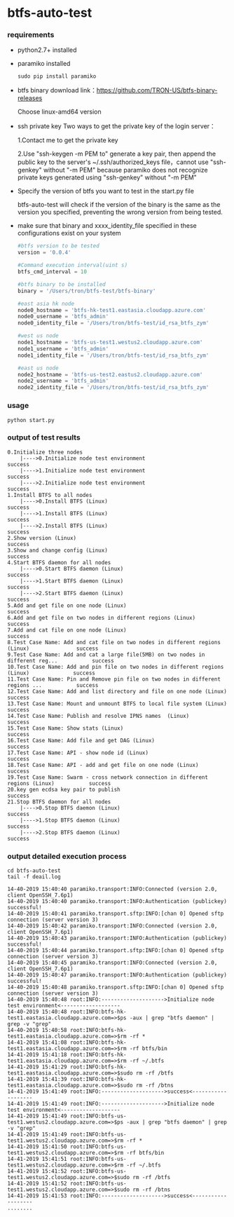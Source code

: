 # btfs-auto-test

### requirements
  - python2.7+ installed
  - paramiko installed
    ```
    sudo pip install paramiko
    ```
  - btfs binary
    download link：https://github.com/TRON-US/btfs-binary-releases
    
    Choose linux-amd64 version
    
  - ssh private key 
    Two ways to get the private key of the login server：
    
      1.Contact me to get the private key
      
      2.Use "ssh-keygen -m PEM to" generate a key pair, then append the public key to the server's ~/.ssh/authorized_keys file，cannot use "ssh-genkey" without "-m PEM" because paramiko does not recognize private keys generated using "ssh-genkey" without "-m PEM"
  
  - Specify the version of btfs you want to test in the start.py file
  
    btfs-auto-test will check if the version of the binary is the same as the version you specified, preventing the wrong version from being tested.
    
  - make sure that binary and xxxx_identity_file specified in these configurations exist on your system
    ```python
    #btfs version to be tested
    version = '0.0.4'

    #Command execution interval(uint s)
    btfs_cmd_interval = 10

    #btfs binary to be installed
    binary = '/Users/tron/btfs-test/btfs-binary'

    #east asia hk node
    node0_hostname = 'btfs-hk-test1.eastasia.cloudapp.azure.com'
    node0_username = 'btfs_admin'
    node0_identity_file = '/Users/tron/btfs-test/id_rsa_btfs_zym'

    #west us node
    node1_hostname = 'btfs-us-test1.westus2.cloudapp.azure.com'
    node1_username = 'btfs_admin'
    node1_identity_file = '/Users/tron/btfs-test/id_rsa_btfs_zym'

    #east us node
    node2_hostname = 'btfs-us-test2.eastus2.cloudapp.azure.com'
    node2_username = 'btfs_admin'
    node2_identity_file = '/Users/tron/btfs-test/id_rsa_btfs_zym'
    ```
     
### usage
    python start.py

### output of test results
```shell
0.Initialize three nodes
    |---->0.Initialize node test environment                                               success
    |---->1.Initialize node test environment                                               success
    |---->2.Initialize node test environment                                               success
1.Install BTFS to all nodes
    |---->0.Install BTFS (Linux)                                                           success
    |---->1.Install BTFS (Linux)                                                           success
    |---->2.Install BTFS (Linux)                                                           success
2.Show version (Linux)                                                                     success
3.Show and change config (Linux)                                                           success
4.Start BTFS daemon for all nodes
    |---->0.Start BTFS daemon (Linux)                                                      success
    |---->1.Start BTFS daemon (Linux)                                                      success
    |---->2.Start BTFS daemon (Linux)                                                      success
5.Add and get file on one node (Linux)                                                     success
6.Add and get file on two nodes in different regions (Linux)                               success
7.Add and cat file on one node (Linux)                                                     success
8.Test Case Name: Add and cat file on two nodes in different regions (Linux)               success
9.Test Case Name: Add and cat a large file(5MB) on two nodes in different reg...           success
10.Test Case Name: Add and pin file on two nodes in different regions (Linux)              success
11.Test Case Name: Pin and Remove pin file on two nodes in different regions ...           success
12.Test Case Name: Add and list directory and file on one node (Linux)                     success
13.Test Case Name: Mount and unmount BTFS to local file system (Linux)                     success
14.Test Case Name: Publish and resolve IPNS names  (Linux)                                 success
15.Test Case Name: Show stats (Linux)                                                      success
16.Test Case Name: Add file and get DAG (Linux)                                            success
17.Test Case Name: API - show node id (Linux)                                              success
18.Test Case Name: API - add and get file on one node (Linux)                              success
19.Test Case Name: Swarm - cross network connection in different regions (Linux)           success
20.key gen ecdsa key pair to publish                                                       success
21.Stop BTFS daemon for all nodes
    |---->0.Stop BTFS daemon (Linux)                                                       success
    |---->1.Stop BTFS daemon (Linux)                                                       success
    |---->2.Stop BTFS daemon (Linux)                                                       success
```

### output detailed execution process

```
cd btfs-auto-test
tail -f deail.log
```

```
14-40-2019 15:40:40 paramiko.transport:INFO:Connected (version 2.0, client OpenSSH_7.6p1)
14-40-2019 15:40:40 paramiko.transport:INFO:Authentication (publickey) successful!
14-40-2019 15:40:41 paramiko.transport.sftp:INFO:[chan 0] Opened sftp connection (server version 3)
14-40-2019 15:40:42 paramiko.transport:INFO:Connected (version 2.0, client OpenSSH_7.6p1)
14-40-2019 15:40:43 paramiko.transport:INFO:Authentication (publickey) successful!
14-40-2019 15:40:44 paramiko.transport.sftp:INFO:[chan 0] Opened sftp connection (server version 3)
14-40-2019 15:40:45 paramiko.transport:INFO:Connected (version 2.0, client OpenSSH_7.6p1)
14-40-2019 15:40:47 paramiko.transport:INFO:Authentication (publickey) successful!
14-40-2019 15:40:48 paramiko.transport.sftp:INFO:[chan 0] Opened sftp connection (server version 3)
14-40-2019 15:40:48 root:INFO:-------------------->Initialize node test environment<-------------------
14-40-2019 15:40:48 root:INFO:btfs-hk-test1.eastasia.cloudapp.azure.com=>$ps -aux | grep "btfs daemon" | grep -v "grep"
14-40-2019 15:40:58 root:INFO:btfs-hk-test1.eastasia.cloudapp.azure.com=>$rm -rf *
14-41-2019 15:41:08 root:INFO:btfs-hk-test1.eastasia.cloudapp.azure.com=>$rm -rf btfs/bin
14-41-2019 15:41:18 root:INFO:btfs-hk-test1.eastasia.cloudapp.azure.com=>$rm -rf ~/.btfs
14-41-2019 15:41:29 root:INFO:btfs-hk-test1.eastasia.cloudapp.azure.com=>$sudo rm -rf /btfs
14-41-2019 15:41:39 root:INFO:btfs-hk-test1.eastasia.cloudapp.azure.com=>$sudo rm -rf /btns
14-41-2019 15:41:49 root:INFO:-------------------->success<-------------------
14-41-2019 15:41:49 root:INFO:-------------------->Initialize node test environment<-------------------
14-41-2019 15:41:49 root:INFO:btfs-us-test1.westus2.cloudapp.azure.com=>$ps -aux | grep "btfs daemon" | grep -v "grep"
14-41-2019 15:41:49 root:INFO:btfs-us-test1.westus2.cloudapp.azure.com=>$rm -rf *
14-41-2019 15:41:50 root:INFO:btfs-us-test1.westus2.cloudapp.azure.com=>$rm -rf btfs/bin
14-41-2019 15:41:51 root:INFO:btfs-us-test1.westus2.cloudapp.azure.com=>$rm -rf ~/.btfs
14-41-2019 15:41:52 root:INFO:btfs-us-test1.westus2.cloudapp.azure.com=>$sudo rm -rf /btfs
14-41-2019 15:41:52 root:INFO:btfs-us-test1.westus2.cloudapp.azure.com=>$sudo rm -rf /btns
14-41-2019 15:41:53 root:INFO:-------------------->success<-------------------
........
```
